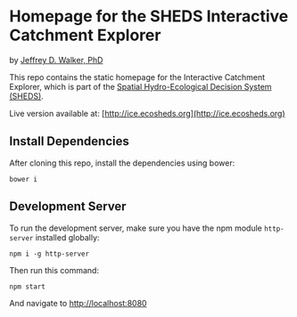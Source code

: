 Homepage for the SHEDS Interactive Catchment Explorer
=====================================================

by [Jeffrey D. Walker, PhD](http://walkerenvres.com)

This repo contains the static homepage for the Interactive Catchment Explorer, which is part of the [Spatial Hydro-Ecological Decision System (SHEDS)](http://ecosheds.org).

Live version available at: [http://ice.ecosheds.org](http://ice.ecosheds.org)

## Install Dependencies

After cloning this repo, install the dependencies using bower:

```
bower i
```

## Development Server

To run the development server, make sure you have the npm module `http-server` installed globally:

```
npm i -g http-server
```

Then run this command:

```
npm start
```

And navigate to [http://localhost:8080](http://localhost:8080)
